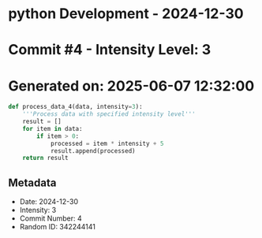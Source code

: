 ﻿# python Development - 2024-12-30
# Commit #4 - Intensity Level: 3
# Generated on: 2025-06-07 12:32:00
```python
def process_data_4(data, intensity=3):
    '''Process data with specified intensity level'''
    result = []
    for item in data:
        if item > 0:
            processed = item * intensity + 5
            result.append(processed)
    return result
```
## Metadata
- Date: 2024-12-30
- Intensity: 3
- Commit Number: 4
- Random ID: 342244141
